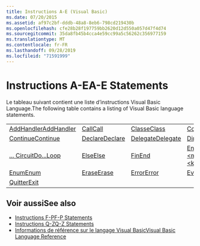 ```yaml
---
title: Instructions A-E (Visual Basic)
ms.date: 07/20/2015
ms.assetid: af97c2bf-dddb-48a8-8eb6-798cd219430b
ms.openlocfilehash: cfe28b28f197759bb2620d12d550a057d47f4d74
ms.sourcegitcommit: 35da8fb45b4cca4e59cc99a5c56262c356977159
ms.translationtype: MT
ms.contentlocale: fr-FR
ms.lasthandoff: 09/28/2019
ms.locfileid: "71591999"
---
```

# <a name="a-e-statements"></a><span data-ttu-id="32fda-102">Instructions A-E</span><span class="sxs-lookup"><span data-stu-id="32fda-102">A-E Statements</span></span>
<span data-ttu-id="32fda-103">Le tableau suivant contient une liste d’instructions Visual Basic Language.</span><span class="sxs-lookup"><span data-stu-id="32fda-103">The following table contains a listing of Visual Basic language statements.</span></span>  
  
|||||  
|---|---|---|---|  
|[<span data-ttu-id="32fda-104">AddHandler</span><span class="sxs-lookup"><span data-stu-id="32fda-104">AddHandler</span></span>](addhandler-statement.md)|[<span data-ttu-id="32fda-105">Call</span><span class="sxs-lookup"><span data-stu-id="32fda-105">Call</span></span>](call-statement.md)|[<span data-ttu-id="32fda-106">Classe</span><span class="sxs-lookup"><span data-stu-id="32fda-106">Class</span></span>](class-statement.md)|[<span data-ttu-id="32fda-107">Const</span><span class="sxs-lookup"><span data-stu-id="32fda-107">Const</span></span>](const-statement.md)|  
|[<span data-ttu-id="32fda-108">Continue</span><span class="sxs-lookup"><span data-stu-id="32fda-108">Continue</span></span>](continue-statement.md)|[<span data-ttu-id="32fda-109">Declare</span><span class="sxs-lookup"><span data-stu-id="32fda-109">Declare</span></span>](declare-statement.md)|[<span data-ttu-id="32fda-110">Delegate</span><span class="sxs-lookup"><span data-stu-id="32fda-110">Delegate</span></span>](delegate-statement.md)|[<span data-ttu-id="32fda-111">Dim</span><span class="sxs-lookup"><span data-stu-id="32fda-111">Dim</span></span>](dim-statement.md)|  
|[<span data-ttu-id="32fda-112">... Circuit</span><span class="sxs-lookup"><span data-stu-id="32fda-112">Do...Loop</span></span>](do-loop-statement.md)|[<span data-ttu-id="32fda-113">Else</span><span class="sxs-lookup"><span data-stu-id="32fda-113">Else</span></span>](else-statement.md)|[<span data-ttu-id="32fda-114">Fin</span><span class="sxs-lookup"><span data-stu-id="32fda-114">End</span></span>](end-statement.md)|[<span data-ttu-id="32fda-115">End \<mot clé></span><span class="sxs-lookup"><span data-stu-id="32fda-115">End \<keyword></span></span>](end-keyword-statement.md)|  
|[<span data-ttu-id="32fda-116">Enum</span><span class="sxs-lookup"><span data-stu-id="32fda-116">Enum</span></span>](enum-statement.md)|[<span data-ttu-id="32fda-117">Erase</span><span class="sxs-lookup"><span data-stu-id="32fda-117">Erase</span></span>](erase-statement.md)|[<span data-ttu-id="32fda-118">Error</span><span class="sxs-lookup"><span data-stu-id="32fda-118">Error</span></span>](error-statement.md)|[<span data-ttu-id="32fda-119">Event</span><span class="sxs-lookup"><span data-stu-id="32fda-119">Event</span></span>](event-statement.md)|  
|[<span data-ttu-id="32fda-120">Quitter</span><span class="sxs-lookup"><span data-stu-id="32fda-120">Exit</span></span>](exit-statement.md)||||  
  
## <a name="see-also"></a><span data-ttu-id="32fda-121">Voir aussi</span><span class="sxs-lookup"><span data-stu-id="32fda-121">See also</span></span>

- [<span data-ttu-id="32fda-122">Instructions F-P</span><span class="sxs-lookup"><span data-stu-id="32fda-122">F-P Statements</span></span>](f-p-statements.md)
- [<span data-ttu-id="32fda-123">Instructions Q-Z</span><span class="sxs-lookup"><span data-stu-id="32fda-123">Q-Z Statements</span></span>](q-z-statements.md)
- [<span data-ttu-id="32fda-124">Informations de référence sur le langage Visual Basic</span><span class="sxs-lookup"><span data-stu-id="32fda-124">Visual Basic Language Reference</span></span>](../index.md)
